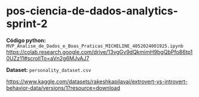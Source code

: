 # pos-ciencia-de-dados-analytics-sprint-2

**Código python:** `MVP_Analise_de_Dados_e_Boas_Praticas_MICHELINE_4052024001925.ipynb`
https://colab.research.google.com/drive/13vgGv9dQkmimH9bgQbPfo86tp10UZz11#scrollTo=aVn2g6MJvAJ7

**Dataset:** `personality_dataset.csv`

https://www.kaggle.com/datasets/rakeshkapilavai/extrovert-vs-introvert-behavior-data/versions/1?resource=download
